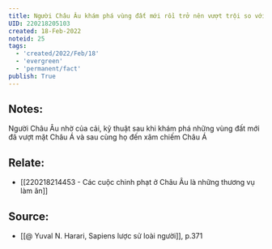 ```yaml
---
title: Người Châu Âu khám phá vùng đất mới rồi trở nên vượt trội so với Châu Á rồi họ đi xâm chiếm Châu Á
UID: 220218205103
created: 18-Feb-2022
noteid: 25
tags:
  - 'created/2022/Feb/18'
  - 'evergreen'
  - 'permanent/fact'
publish: True
---
```

## Notes:
Người Châu Âu nhờ của cải, kỹ thuật sau khi khám phá những vùng đất mới đã vượt mặt Châu Á và sau cùng họ đến xâm chiếm Châu Á

## Relate:
- [[220218214453 - Các cuộc chinh phạt ở Châu Âu là những thương vụ làm ăn]]

## Source:
- [[@ Yuval N. Harari, Sapiens lược sử loài người]], p.371


